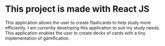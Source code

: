 # This project is made with React JS

This application allows the user to create flashcards to help study more efficiently. I am currently developing this application to suit my study needs. This application enables the user to create decks of cards with a tiny implementation of gamification.
